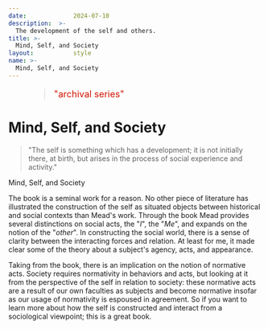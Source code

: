```yaml
---
date:             2024-07-10
description:  >-
  The development of the self and others.
title: >-
  Mind, Self, and Society
layout:           style
name: >-
  Mind, Self, and Society
---
```



<figure class="container-lg" style="padding: 0;">
    <blockquote class="blockquote" style="font-size: 18px; color: red;">
    <p style="color: #D21404;">"archival series"</p>
    </blockquote>
</figure>

# Mind, Self, and Society

> "The self is something which has a development; it is not initially there, at birth, but arises in the process of social experience and activity."
<figcaption class="blockquote-footer">Mind, Self, and Society</figcaption>

The book is a seminal work for a reason. No other piece of literature has illustrated the construction of the self as situated objects between historical and social contexts than Mead's work. Through the book Mead provides several distinctions on social acts, the "*I*", the "*Me*", and expands on the notion of the "*other*". In constructing the social world, there is a sense of clarity between the interacting forces and relation. At least for me, it made clear some of the theory about a subject's agency, acts, and appearance. 

Taking from the book, there is an implication on the notion of normative acts. Society requires normativity in behaviors and acts, but looking at it from the perspective of the self in relation to society: these normative acts are a result of our own faculties as subjects and become normative insofar as our usage of normativity is espoused in agreement. So if you want to learn more about how the self is constructed and interact from a sociological viewpoint; this is a great book.
